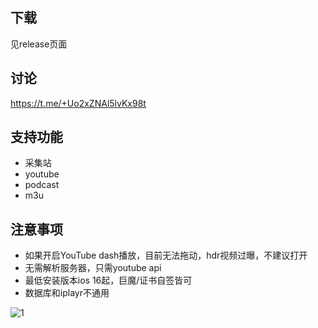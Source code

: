 ## 下载
见release页面

## 讨论
https://t.me/+Uo2xZNAl5lvKx98t

## 支持功能

- 采集站
- youtube
- podcast
- m3u

## 注意事项
- 如果开启YouTube dash播放，目前无法拖动，hdr视频过曝，不建议打开
- 无需解析服务器，只需youtube api
- 最低安装版本ios 16起，巨魔/证书自签皆可
- 数据库和iplayr不通用

![1](https://raw.githubusercontent.com/m3u8playlist/dp/master/IMG_4363.jpeg)

